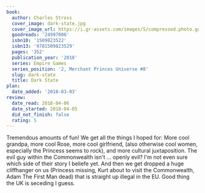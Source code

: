 ```yaml
---
book:
  author: Charles Stross
  cover_image: dark-state.jpg
  cover_image_url: https://i.gr-assets.com/images/S/compressed.photo.goodreads.com/books/1497361418l/24997006._SX98_.jpg
  goodreads: '24997006'
  isbn10: '1509823522'
  isbn13: '9781509823529'
  pages: '352'
  publication_year: '2018'
  series: Empire Games
  series_position: '2, Merchant Princes Universe #8'
  slug: dark-state
  title: Dark State
plan:
  date_added: '2018-03-03'
review:
  date_read: 2018-04-06
  date_started: 2018-04-05
  did_not_finish: false
  rating: 5
---
```


Tremendous amounts of fun! We get all the things I hoped for: More cool grandpa, more cool Rose, more cool girlfriend, (also otherwise cool women, especially the Princess seems to rock), and more cultural juxtaposition. The evil guy within the Commonwealth isn't … openly evil? I'm not even sure which side of their story I beliefe yet. And then we get dropped a huge cliffhanger on us (Princess missing, Kurt about to visit the Commonwealth, Adam The First Man dead) that is straight up illegal in the EU. Good thing the UK is seceding I guess.
